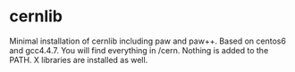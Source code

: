 # cernlib
Minimal installation of cernlib including paw and paw++. Based on centos6 and gcc4.4.7. You will find everything in /cern. Nothing is added to the PATH. X libraries are installed as well.
